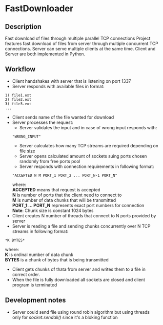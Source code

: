 # FastDownloader

## Description
Fast download of files through multiple parallel TCP connections
Project features fast download of files from server through multiple concurrent TCP connections. Server can serve multiple clients at the same time. Client and Server are both implemented in Python.

## Workflow
- Client handshakes with server that is listening on port 1337
- Server responds with available files in format:
```
1) file1.ext
2) file2.ext
3) file3.ext
...
```
- Client sends name of the file wanted for download
- Server processes the request:
    - Server validates the input and in case of wrong input responds with:
    ```
    "WRONG_INPUT"
    ```
    - Server calculates how many TCP streams are required depending on file size
    - Server opens calculated amount of sockets suing ports chosen randomly from free ports pool
    - Server responds with connection requirements in following format:
    ```
    "ACCEPTED N M PORT_1 PORT_2 ... PORT_N-1 PORT_N"
    ```
    where: <br />
    **ACCEPTED** means that request is accepted <br />
    **N** is number of ports that the client need to connect to <br />
    **M** is number of data chunks that will be transmitted <br />
    **PORT_1 ... PORT_N** represents exact port numbers for connection <br />
    **Note**: Chunk size is constant 1024 bytes 
- Client creates N number of threads that connect to N ports provided by server
- Server is reading a file and sending chunks concurrently over N TCP streams in following format:
```
*K BYTES*
```
where: <br />
**K** is ordinal number of data chunk <br />
**BYTES** is a chunk of bytes that is being transmitted
- Client gets chunks of thata from server and writes them to a file in correct order. 
- When the file is fully downloaded all sockets are closed and client program is terminated

## Development notes
- Server could send file using round robin algorithm but using threads only for *socket.sendall()* since it's a bloking function